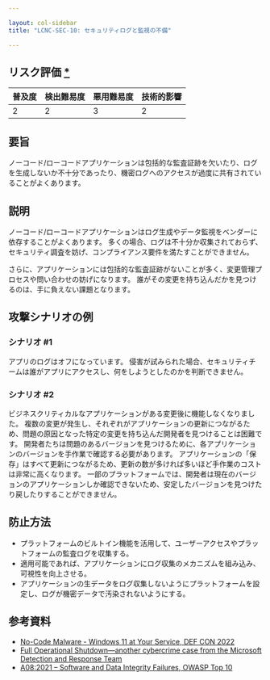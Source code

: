 ```yaml
---

layout: col-sidebar
title: "LCNC-SEC-10: セキュリティログと監視の不備"

---
```


## リスク評価 [*](https://owasp.org/www-project-top-ten/2017/Note_About_Risks)

| 普及度 | 検出難易度 | 悪用難易度 | 技術的影響 |
| --- | --- | --- | --- |
| 2 | 2 | 3 | 2 |

## 要旨

ノーコード/ローコードアプリケーションは包括的な監査証跡を欠いたり、ログを生成しないか不十分であったり、機密ログへのアクセスが過度に共有されていることがよくあります。

## 説明

ノーコード/ローコードアプリケーションはログ生成やデータ監視をベンダーに依存することがよくあります。
多くの場合、ログは不十分か収集されておらず、セキュリティ調査を妨げ、コンプライアンス要件を満たすことができません。

さらに、アプリケーションには包括的な監査証跡がないことが多く、変更管理プロセスや問い合わせの妨げになります。
誰がその変更を持ち込んだかを見つけるのは、手に負えない課題となります。

## 攻撃シナリオの例

### シナリオ #1

アプリのログはオフになっています。
侵害が試みられた場合、セキュリティチームは誰がアプリにアクセスし、何をしようとしたのかを判断できません。

### シナリオ #2

ビジネスクリティカルなアプリケーションがある変更後に機能しなくなりました。
複数の変更が発生し、それぞれがアプリケーションの更新につながるため、問題の原因となった特定の変更を持ち込んだ開発者を見つけることは困難です。
開発者たちは問題のあるバージョンを見つけるために、各アプリケーションのバージョンを手作業で確認する必要があります。
アプリケーションの「保存」はすべて更新につながるため、更新の数が多ければ多いほど手作業のコストは非常に高くなります。
一部のプラットフォームでは、開発者は現在のバージョンのアプリケーションしか確認できないため、安定したバージョンを見つけたり戻したりすることができません。

## 防止方法

- プラットフォームのビルトイン機能を活用して、ユーザーアクセスやプラットフォームの監査ログを収集する。
- 適用可能であれば、アプリケーションにログ収集のメカニズムを組み込み、可視性を向上させる。
- アプリケーションの生データをログ収集しないようにプラットフォームを設定し、ログが機密データで汚染されないようにする。

## 参考資料

- [No-Code Malware - Windows 11 at Your Service, DEF CON 2022](https://www.youtube.com/watch?v=e8PEIOa6W9M)
- [Full Operational Shutdown—another cybercrime case from the Microsoft Detection and Response Team](https://www.microsoft.com/en-us/security/blog/2020/04/02/full-operational-shutdown-another-cybercrime-case-microsoft-detection-and-response-team/)
- [A08:2021 – Software and Data Integrity Failures, OWASP Top 10](https://owasp.org/Top10/A08_2021-Software_and_Data_Integrity_Failures/)
